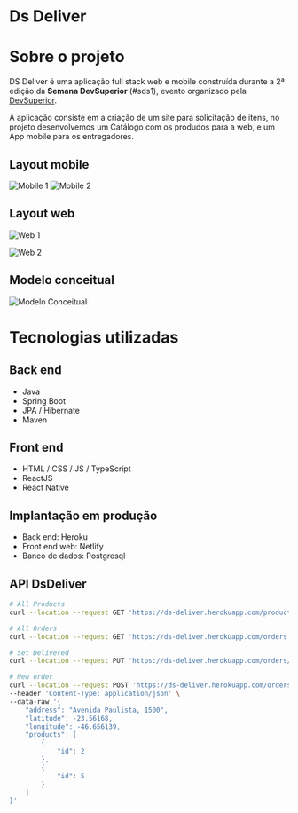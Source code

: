 # Ds Deliver 

# Sobre o projeto

DS Deliver é uma aplicação full stack web e mobile construída durante a 2ª edição da **Semana DevSuperior** (#sds1), evento organizado pela [DevSuperior](https://devsuperior.com "Site da DevSuperior").

A aplicação consiste em a criação de um site para solicitação de itens, no projeto desenvolvemos um Catálogo com os produdos para a web, e um App mobile para os entregadores.

## Layout mobile
![Mobile 1]() ![Mobile 2]()

## Layout web
![Web 1]()

![Web 2]()

## Modelo conceitual
![Modelo Conceitual](https://github.com/devsuperior/sds2/blob/master/assets/modelo-conceitual.png)

# Tecnologias utilizadas
## Back end
- Java
- Spring Boot
- JPA / Hibernate
- Maven
## Front end
- HTML / CSS / JS / TypeScript
- ReactJS
- React Native
## Implantação em produção
- Back end: Heroku
- Front end web: Netlify
- Banco de dados: Postgresql

## API DsDeliver
```bash
# All Products
curl --location --request GET 'https://ds-deliver.herokuapp.com/products'

# All Orders
curl --location --request GET 'https://ds-deliver.herokuapp.com/orders'

# Set Delivered
curl --location --request PUT 'https://ds-deliver.herokuapp.com/orders/3/delivered'

# New order
curl --location --request POST 'https://ds-deliver.herokuapp.com/orders' \
--header 'Content-Type: application/json' \
--data-raw '{
    "address": "Avenida Paulista, 1500",
    "latitude": -23.56168,
    "longitude": -46.656139,
    "products": [
        {
            "id": 2
        },
        {
            "id": 5
        }
    ]         
}'
```
